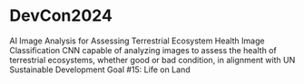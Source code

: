 # DevCon2024
AI Image Analysis for Assessing Terrestrial Ecosystem Health
Image Classification CNN capable of analyzing images to assess the health of terrestrial ecosystems, whether good or bad condition, in alignment with UN Sustainable Development Goal #15: Life on Land
